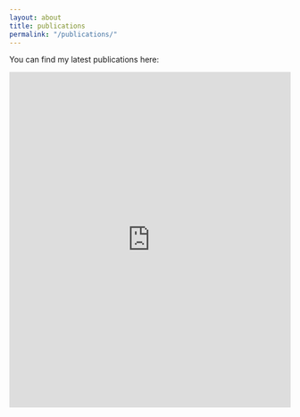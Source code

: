 ```yaml
---
layout: about
title: publications
permalink: "/publications/"
--- 
```


You can find my latest publications here:

<iframe width="100%" height="600" name="iframe" src="https://arxiv.org/a/sati_h_1.html" style="border:none;"></iframe>

